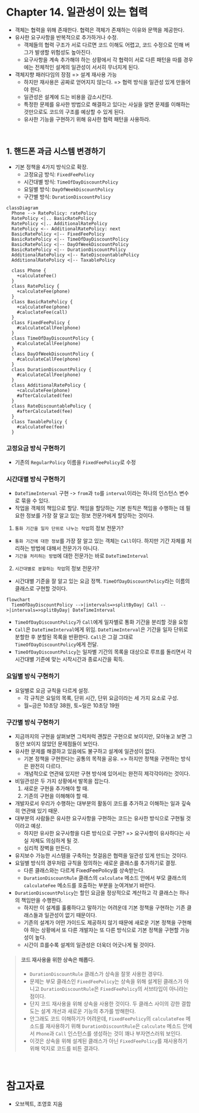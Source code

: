 # Chapter 14. 일관성이 있는 협력

- 객체는 협력을 위해 존재한다. 협력은 객체가 존재하는 이유와 문맥을 제공한다.
- 유사한 요구사항을 반복적으로 추가하거나 수정.
  - 객체들의 협력 구조가 서로 다르면 코드 이해도 어렵고, 코드 수정으로 인해 버그가 발생할 위험성도 높아진다.
  - 요구사항을 계속 추가해야 하는 상황에서 각 협력이 서로 다른 패턴을 따를 경우에는 전체적인 설계의 일관성이 서서히 무너지게 된다.
- 객체지향 패러다임의 장점 => 설계 재사용 가능
  - 하지만 재사용은 공짜로 얻어지지 않는다. => 협력 방식을 일관성 있게 만들어야 한다.
  - 일관성은 설계에 드는 비용을 감소시킨다.
  - 특정한 문제를 유사한 방법으로 해결하고 있다는 사실을 알면 문제를 이해하는 것만으로도 코드의 구조를 예상할 수 있게 된다.
  - 유사한 기능을 구현하기 위해 유사한 협력 패턴을 사용하라.

<br/>

## 1. 핸드폰 과금 시스템 변경하기

- 기본 정책을 4가지 방식으로 확장.
  - 고정요금 방식: `FixedFeePolicy`
  - 시간대별 방식: `TimeOfDayDiscountPolicy`
  - 요일별 방식: `DayOfWeekDiscountPolicy`
  - 구간별 방식: `DurationDiscountPolicy`

```mermaid
classDiagram
  Phone --> RatePolicy: ratePolicy
  RatePolicy <|.. BasicRatePolicy
  RatePolicy <|.. AdditionalRatePolicy
  RatePolicy <-- AdditionalRatePolicy: next
  BasicRatePolicy <|-- FixedFeePolicy 
  BasicRatePolicy <|-- TimeOfDayDiscountPolicy
  BasicRatePolicy <|-- DayOfWeekDiscountPolicy
  BasicRatePolicy <|-- DurationDiscountPolicy
  AdditionalRatePolicy <|-- RateDiscountablePolicy
  AdditionalRatePolicy <|-- TaxablePolicy
  
  class Phone {
    +calculateFee()
  }
  class RatePolicy {
    +calculateFee(phone)
  }
  class BasicRatePolicy {
    +calculateFee(phone)
    #caluclateFee(call)
  }
  class FixedFeePolicy {
    #calculateCallFee(phone)
  }
  class TimeOfDayDiscountPolicy {
    #calculateCallFee(phone)
  }
  class DayOfWeekDiscountPolicy {
    #calculateCallFee(phone)
  }
  class DurationDiscountPolicy {
    #calculateCallFee(phone)
  }
  class AdditionalRatePolicy {
    +calculateFee(phone)
    #afterCalculated(fee)
  }
  class RateDiscountablePolicy {
    #afterCalculated(fee)
  }
  class TaxablePolicy {
    #calculateFee(fee)
  }
```

### 고정요금 방식 구현하기

- 기존의 `RegularPolicy` 이름을 `FixedFeePolicy`로 수정

### 시간대별 방식 구현하기

- `DateTimeInterval` 구현 -> `from`과 `to`를 `interval`이라는 하나의 인스턴스 변수로 묶을 수 있다.
- 작업을 객체의 책임으로 할당. 책임을 할당하는 기본 원칙은 책임을 수행하는 데 필요한 정보를 가장 잘 알고 있는 정보 전문가에게 할당하는 것이다.
1. `통화 기간을 일자 단위로 나누는 작업`의 정보 전문가? 
  - `통화 기간에 대한 정보`를 가장 잘 알고 있는 객체는 `Call`이다. 하지만 기간 자체를 처리하는 방법에 대해서 전문가가 아니다.
  - `기간을 처리하는 방법`에 대한 전문가는 바로 `DateTimeInterval`
2. `시간대별로 분할하는 작업`의 정보 전문가?
  - 시간대별 기준을 잘 알고 있는 요금 정책. `TimeOfDayDiscountPolicy`라는 이름의 클래스로 구현할 것이다.

```mermaid
flowchart
  TiemOfDayDiscountPolicy -->|intervals=>splitByDay| Call -->|intervals=>splitByDay| DateTimeInterval
```

- `TimeOfDayDiscountPolicy`가 `Call`에게 일자별로 통화 기간을 분리할 것을 요청
- `Call`은 `DateTimeInterval`에게 위임. `DateTimeInterval`은 기간을 일자 단위로 분할한 후 분할된 목록을 반환한다. `Call`은 그걸 그대로 `TimeOfDayDiscountPolicy`에게 전달.
- `TimeOfDayDiscountPolicy`는 일자별 기간의 목록을 대상으로 루프를 돌리면서 각 시간대별 기준에 맞는 시작시간과 종료시간을 획득.

### 요일별 방식 구현하기

- 요일별로 요금 규칙을 다르게 설정.
  - 각 규칙은 요일의 목록, 단위 시간, 단위 요금이라는 세 가지 요소로 구성.
  - 월~금은 10초당 38원, 토~일은 10초당 19원

### 구간별 방식 구현하기

- 지금까지의 구현을 살펴보면 그럭저럭 괜찮은 구현으로 보이지만, 모아놓고 보면 그동안 보이지 않았던 문제점들이 보인다.
- 유사한 문제를 해결하고 있음에도 불구하고 설계에 일관성이 없다.
  - 기본 정책을 구현한다는 공통의 목적을 공유. => 하지만 정책을 구현하는 방식은 완전히 다르다.
  - 개념적으로 연관돼 있지만 구현 방식에 있어서는 완전히 제각각이라는 것이다.
- 비일관성은 두 가지 상황에서 발목을 잡는다.
  1. 새로운 구현을 추가해야 할 때.
  2. 기존의 구현을 이해해야 할 때.
- 개발자로서 우리가 수행하는 대부분의 활동이 코드를 추가하고 이해하는 일과 깊숙히 연관돼 있기 때문.
- 대부분의 사람들은 유사한 요구사항을 구현하는 코드는 유사한 방식으로 구현될 것이라고 예상.
  - 하지만 유사한 요구사항을 다른 방식으로 구현? => 요구사항이 유사하다는 사실 자체도 의심하게 될 것.
  - 심리적 장벽을 만든다.
- 유지보수 가능한 시스템을 구축하는 첫걸음은 협력을 일관성 있게 만드는 것이다.
- 요일별 방식의 경우처럼 규칙을 정의하는 새로운 클래스를 추가하기로 결정.
  - 다른 클래스와는 다르게 FixedFeePolicy를 상속받는다.
  - `DurationDiscountRule` 클래스의 `calculate` 메소드 안에서 부모 클래스의 `calculateFee` 메소드를 호출하는 부분을 눈여겨보기 바란다.
- `DurationDiscountPolicy`는 할인 요금을 정상적으로 계산하고 각 클래스는 하나의 책임만을 수행한다.
  - 하지만 이 설계를 훌륭하다고 말하기는 어려운데 기본 정책을 구현하는 기존 클래스들과 일관성이 없기 때문이다.
  - 기존의 설계가 어떤 가이드도 제공하지 않기 때문에 새로운 기본 정책을 구현해야 하는 상황에서 또 다른 개발자는 또 다른 방식으로 기본 정책을 구현할 가능성이 높다.
  - 시간이 흐를수록 설계의 일관성은 더욱더 어긋나게 될 것이다.

> #### 코드 재사용을 위한 상속은 해롭다.
> - `DurationDiscountRule` 클래스가 상속을 잘못 사용한 경우다.
> - 문제는 부모 클래스인 `FixedFeePolicy`는 상속을 위해 설계된 클래스가 아니고 `DurationDiscountRule`은 `FixedFeePolicy`의 서브타입이 아니라는 점이다.
> - 단지 코드 재사용을 위해 상속을 사용한 것이다. 두 클래스 사이의 강한 결합도는 설계 개선과 새로운 기능의 추가를 방해한다.
> - 안그래도 코드 이해하기가 어려운데, `FixedFeePolicy`의 `calculateFee` 메소드를 재사용하기 위해 `DurationDiscountRule`은 `calculate` 메소드 안에서 `Phone`과 `Call` 인스턴스를 생성하는 것이 꽤나 부자연스러워 보인다.
> - 이것은 상속을 위해 설계된 클래스가 아닌 `FixedFeePolicy`를 재사용하기 위해 억지로 코드를 비튼 결과다.

<br/>

# 참고자료

- 오브젝트, 조영호 지음
